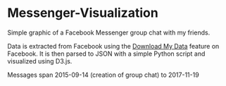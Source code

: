 # Messenger-Visualization
Simple graphic of a Facebook Messenger group chat with my friends.

Data is extracted from Facebook using the [Download My Data](https://www.facebook.com/help/302796099745838) feature on Facebook. It is then parsed to JSON with a simple Python script and visualized using D3.js.

Messages span 2015-09-14 (creation of group chat) to 2017-11-19

